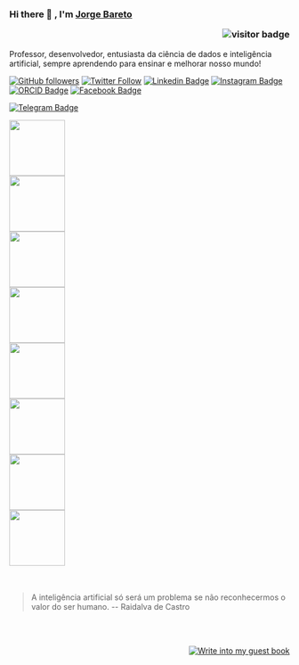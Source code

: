 ### Hi there 👋 , I'm [Jorge Bareto](https://www.github.com/jsambarreto) <p  align="right"><img src="https://visitor-badge.laobi.icu/badge?page_id=jsambarreto" alt="visitor badge"/></p>

<!--

Here are some ideas to get you started:

- 🔭 I’m currently working on ...
- 🌱 I’m currently learning ...
- 👯 I’m looking to collaborate on ...
- 🤔 I’m looking for help with ...
- 💬 Ask me about ...
- 📫 How to reach me: ...
- 😄 Pronouns: ...
- ⚡ Fun fact: ...
![Jorge Barreto](https://avatars.githubusercontent.com/u/21265856?s=400&u=013576496038cd245c81fef003a20b36d68e1abf&v=4)
-->
Professor, desenvolvedor, entusiasta da ciência de dados e inteligência artificial, sempre aprendendo para ensinar e melhorar nosso mundo!
<br/>

[![GitHub followers](https://img.shields.io/github/followers/jsambarreto?style=social)](https://www.github.com/jsambarreto)
[![Twitter Follow](https://img.shields.io/twitter/follow/jsambarreto?style=social)](https://www.twitter.com/jsambarreto)
[![Linkedin Badge](https://img.shields.io/badge/-jsambarreto-blue?style=flat-square&logo=Linkedin&logoColor=white&link=https://www.linkedin.com/in/jorge-barreto-b5157917/)](https://www.linkedin.com/in/jorge-barreto-b5157917/)
[![Instagram Badge](https://img.shields.io/badge/-jsambarreto-purple?style=flat-square&logo=Instagram&logoColor=white&link=https://www.instagram.com/jsambarreto/)](https://www.instagram.com/jsambarreto/)
[![ORCID Badge](https://img.shields.io/badge/-jsambarreto-yellow?style=flat-square&logo=ORCID&logoColor=white&link=https://orcid.org/0000-0002-2119-8111)](https://orcid.org/0000-0002-2119-8111)
[![Facebook Badge](https://img.shields.io/badge/-jsambarreto-blue?style=flat-square&logo=Facebook&logoColor=white&link=https://www.facebook.com/jsambarreto)](https://www.facebook.com/jsambarreto)
<!--[![Medium Badge](https://img.shields.io/badge/-sriharikapu-black?style=flat-square&logo=Medium&logoColor=white&link=https://medium.com/@sriharikapu)](https://medium.com/@sriharikapu)-->
[![Telegram Badge](https://img.shields.io/badge/-jsambarreto-grey?style=flat-square&logo=Telegram&logoColor=white&link=https://telegram.org/@jsambarreto)](https://telegram.org/@jsambarreto)
<!--[![Sourcerer Badge](https://img.shields.io/badge/-sriharikapu-orange?style=flat-square&logo=Scribd&logoColor=white&link=https://sourcerer.io/sriharikapu)](https://sourcerer.io/sriharikapu)
[![Website Badge](https://img.shields.io/badge/-sriharikapu-darkgreen?style=flat-square&logo=Safari&logoColor=white&link=http://sriharikapu.com)](http://www.sriharikapu.com/)-->

<!--
# Fun Facts
 ![Stats](https://github.com/sriharikapu/sriharikapu/blob/master/stats.png?raw=true) 
![Stats](https://github.com/sriharikapu/sriharikapu/blob/master/stats-w.png?raw=true)  
-->
<div class="container">
    <img src="http://jsambarreto.com/badges/BadgeDataEnginner.png" width="100" height="100" />
</div>
<div class="container">
    <img src="http://jsambarreto.com/badges/ML.png" width="100" height="100" />
</div>
<div class="container">
    <img src="http://jsambarreto.com/badges/Data_Engineering.png" width="100" height="100" />
</div>
<div class="container">
    <img src="http://jsambarreto.com/badges/Data_Science.png" width="100" height="100" />
</div>
<div class="container">
    <img src="http://jsambarreto.com/badges/GCE_Badges_01.png" width="100" height="100" />
</div>
<div class="container">
    <img src="http://jsambarreto.com/badges/GCP_Essentials.png" width="100" height="100" />
</div>
<div class="container">
    <img src="http://jsambarreto.com/badges/Machine_Learning_API.png" width="100" height="100" />
</div>
<div class="container">
    <img src="http://jsambarreto.com/badges/Solutions_Data_and_Machine_Learning.png" width="100" height="100" />
</div>
<br/>
<br/>

> A inteligência artificial só será um problema se não reconhecermos o valor do ser humano.
> -- Raidalva de Castro


<div align="right">
<!-- 
[![Write into my guest book](https://img.shields.io/badge/-___%20%F0%9F%96%8B%20Write%20into%20my%20guest%20book-red?style=flat-round)](https://github.com/sriharikapu/sriharikapu/issues/new?template=Guestbook_entry.md&title=Adding+<username>+to+guestbook) 
<a   href="https://github.com/sriharikapu/sriharikapu/issues/new?template=Guestbook_entry.md&title=Adding+<username>+to+guestbook">
<strong> ___ 🖋 Write into my guest book</strong></a>
-->
<br/>
<br/>  

[![Write into my guest book](https://img.shields.io/badge/-___%20%F0%9F%96%8B%20Write%20into%20my%20guest%20book-red?style=flat-round)](https://github.com/jsambarreto/jsambarreto/issues/new?template=Guestbook_entry.md&title=Adding+<username>+to+guestbook)
<br/>
<!--[![Say Thanks!](https://img.shields.io/badge/Say%20Thanks-!-1EAEDB.svg)](mailto:jsambarreto@gmail.com)
-->
</div>

<!--
[![Contribution Stats](https://github-contribution-stats.vercel.app/api/?username=sriharikapu)](https://github.com/LordDashMe/github-contribution-stats/)
[![Github Stats By Anurag](https://github-readme-stats.vercel.app/api?username=sriharikapu&show_icons=true&title_color=62BFAD&icon_color=79ff97&text_color=F7F8E8&bg_color=151515)](https://github.com/anuraghazra/github-readme-stats)
[![Top Langs](https://github-readme-stats.vercel.app/api/top-langs/?username=sriharikapu)](https://github.com/anuraghazra/github-readme-stats)
[![Top Langs](https://github-readme-stats.vercel.app/api/top-langs/?username=sriharikapu&hide=javascript,html)](https://github.com/anuraghazra/github-readme-stats)
-->

